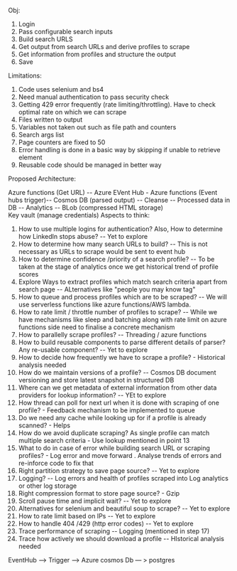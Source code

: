 Obj:

1. Login
2. Pass configurable search inputs 
3. Build search URLS
4. Get output from search URLs and derive profiles to scrape
5. Get information from profiles and structure the output
6. Save

Limitations:
  1. Code uses selenium and bs4
  2. Need manual authentication to pass security check
  3. Getting 429 error frequently (rate limiting/throttling). Have to check optimal rate on which we can scrape
  4. Files written to output
  5. Variables not taken out such as file path and counters
  6. Search args list
  7. Page counters are  fixed to 50
  8. Error handling is done in a basic way by skipping if unable to retrieve element
  9. Reusable code should be managed in better way
  
Proposed Architecture:


 Azure functions (Get URL) --  Azure EVent Hub - Azure functions (Event hubs trigger)-- Cosmos DB (parsed output) -- Cleanse -- Processed data in DB -- Analytics
                                                                                     -- BLob (compressed HTML storage)  
  Key vault (manage credentials)
Aspects to think:
1. How to use multiple logins for authentication? Also, How to determine how LinkedIn stops abuse? -- Yet to explore
2. How to determine how many search URLs to build? -- This is not necessary as URLs to scrape would be sent to event hub
3. How to determine confidence /priority of a search profile? -- To be taken at the stage of analytics once we get historical trend of profile scores
4. Explore Ways to extract profiles which match search criteria apart from search page -- ALternatives like "people you may know tag"
5. How to queue and process profiles which are to be scraped? -- We will use serverless functions like azure functions/AWS lambda.
6. How to rate limit / throttle number of profiles to scrape? -- While we have mechanisms like sleep and batching along with rate limit on azure functions side need to finalise a concrete mechanism
7. How to parallelly scrape profiles? -- Threading / azure functions
8. How to build reusable components to parse different details of parser? Any re-usable component? -- Yet to explore
9. How to decide how frequently we have to scrape a profile? - Historical analysis needed
10. How do we maintain versions of a profile? -- Cosmos DB document versioning and store latest snapshot in structured DB
11. Where can we get metadata of external information from other data providers for lookup information? -- YEt to explore
12. How thread can poll for next url when it is done with scraping of one profile? - Feedback mechanism to be implemented to queue
13. Do we need any cache while looking up for if a profile is already scanned? - Helps
14. How do we avoid duplicate scraping? As single profile can match multiple search criteria - Use lookup mentioned in point 13
15. What to do in case of error while building search URL or  scraping profiles? - Log error and move forward . Analyse trends of errors and re-inforce code to fix that
16. Right partition strategy to save page source? -- Yet to explore
17. Logging? -- Log errors and health of profiles scraped into Log analytics or other log storage
18. Right compression format to store page source? - Gzip
19. Scroll pause time and implicit wait? -- Yet to explore
20. Alternatives for selenium and beautiful soup to scrape? -- Yet to explore
21. How to rate limit based on IPs -- Yet to explore
22. How to handle 404 /429 (http error codes) -- Yet to explore
23. Trace performance of scraping -- Logging (mentioned in step 17) 
24. Trace how actively we should download a profile -- HIstorical analysis needed

EventHub —> Trigger —> Azure cosmos Db — > postgres
